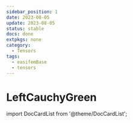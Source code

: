 ```yaml
---
sidebar_position: 1
date: 2023-08-05   
update: 2023-08-05 
status: stable
docs: done
extpkgs: none
category: 
  - Tensors
tags: 
  - easifemBase
  - tensors
---
```


# LeftCauchyGreen

import DocCardList from '@theme/DocCardList';

<DocCardList />
